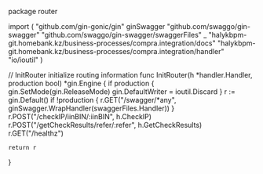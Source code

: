 package router

import (
	"github.com/gin-gonic/gin"
	ginSwagger "github.com/swaggo/gin-swagger"
	"github.com/swaggo/gin-swagger/swaggerFiles"
	_ "halykbpm-git.homebank.kz/business-processes/compra.integration/docs"
	"halykbpm-git.homebank.kz/business-processes/compra.integration/handler"
	"io/ioutil"
)

// InitRouter initialize routing information
func InitRouter(h *handler.Handler, production bool) *gin.Engine {
	if production {
		gin.SetMode(gin.ReleaseMode)
		gin.DefaultWriter = ioutil.Discard
	}
	r := gin.Default()
	if !production {
		r.GET("/swagger/*any", ginSwagger.WrapHandler(swaggerFiles.Handler))
	}
	r.POST("/checkIP/iinBIN/:iinBIN", h.CheckIP)
	r.POST("/getCheckResults/refer/:refer", h.GetCheckResults)
	r.GET("/healthz")

	return r
}
